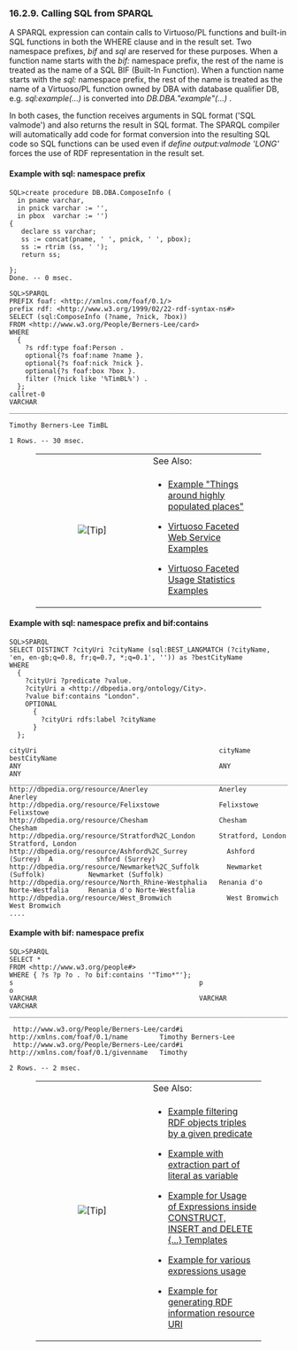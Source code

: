 <div id="rdfsqlfromsparql" class="section">

<div class="titlepage">

<div>

<div>

### 16.2.9. Calling SQL from SPARQL

</div>

</div>

</div>

A SPARQL expression can contain calls to Virtuoso/PL functions and
built-in SQL functions in both the WHERE clause and in the result set.
Two namespace prefixes, <span class="emphasis">*bif*</span> and
<span class="emphasis">*sql*</span> are reserved for these purposes.
When a function name starts with the
<span class="emphasis">*bif:*</span> namespace prefix, the rest of the
name is treated as the name of a SQL BIF (Built-In Function). When a
function name starts with the <span class="emphasis">*sql:*</span>
namespace prefix, the rest of the name is treated as the name of a
Virtuoso/PL function owned by DBA with database qualifier DB, e.g.
<span class="emphasis">*sql:example(...)*</span> is converted into
<span class="emphasis">*DB.DBA."example"(...)*</span> .

In both cases, the function receives arguments in SQL format ('SQL
valmode') and also returns the result in SQL format. The SPARQL compiler
will automatically add code for format conversion into the resulting SQL
code so SQL functions can be used even if <span class="emphasis">*define
output:valmode 'LONG'*</span> forces the use of RDF representation in
the result set.

<div id="rdfsqlfromsparqlex1" class="section">

<div class="titlepage">

<div>

<div>

#### Example with sql: namespace prefix

</div>

</div>

</div>

``` programlisting
SQL>create procedure DB.DBA.ComposeInfo (
  in pname varchar,
  in pnick varchar := '',
  in pbox  varchar := '')
{
   declare ss varchar;
   ss := concat(pname, ' ', pnick, ' ', pbox);
   ss := rtrim (ss, ' ');
   return ss;

};
Done. -- 0 msec.

SQL>SPARQL
PREFIX foaf: <http://xmlns.com/foaf/0.1/>
prefix rdf: <http://www.w3.org/1999/02/22-rdf-syntax-ns#>
SELECT (sql:ComposeInfo (?name, ?nick, ?box))
FROM <http://www.w3.org/People/Berners-Lee/card>
WHERE
  {
    ?s rdf:type foaf:Person .
    optional{?s foaf:name ?name }.
    optional{?s foaf:nick ?nick }.
    optional{?s foaf:box ?box }.
    filter (?nick like '%TimBL%') .
  };
callret-0
VARCHAR
_______________________________________________________________________________

Timothy Berners-Lee TimBL

1 Rows. -- 30 msec.
```

<div class="tip" style="margin-left: 0.5in; margin-right: 0.5in;">

<table data-border="0" data-summary="Tip: See Also:">
<colgroup>
<col style="width: 50%" />
<col style="width: 50%" />
</colgroup>
<tbody>
<tr class="odd">
<td rowspan="2" style="text-align: center;" data-valign="top"
width="25"><img src="images/tip.png" alt="[Tip]" /></td>
<td style="text-align: left;">See Also:</td>
</tr>
<tr class="even">
<td style="text-align: left;" data-valign="top"><div
class="itemizedlist">
<ul>
<li><p><a href="rdfsparqlgeospatexmp.html#rdfsparqlgeospatexmp11"
class="link" title="Example 11">Example "Things around highly populated
places"</a></p></li>
<li><p><a href="virtuosospongerfacent.html" class="link"
title="16.12. Virtuoso Faceted Web Service">Virtuoso Faceted Web Service
Examples</a></p></li>
<li><p><a href="virtuosospongerfaceusagest.html#virtfacetusage6"
class="link" title="Figure 16.151. Usage Statistics">Virtuoso Faceted
Usage Statistics Examples</a></p></li>
</ul>
</div></td>
</tr>
</tbody>
</table>

</div>

</div>

<div id="rdfsqlfromsparqlex2" class="section">

<div class="titlepage">

<div>

<div>

#### Example with sql: namespace prefix and bif:contains

</div>

</div>

</div>

``` programlisting
SQL>SPARQL
SELECT DISTINCT ?cityUri ?cityName (sql:BEST_LANGMATCH (?cityName, 'en, en-gb;q=0.8, fr;q=0.7, *;q=0.1', '')) as ?bestCityName
WHERE
  {
    ?cityUri ?predicate ?value.
    ?cityUri a <http://dbpedia.org/ontology/City>.
    ?value bif:contains "London".
    OPTIONAL
      {
        ?cityUri rdfs:label ?cityName
      }
  };

cityUri                                              cityName                      bestCityName
ANY                                                  ANY                             ANY
______________________________________________________________________________________________________________
http://dbpedia.org/resource/Anerley                  Anerley                         Anerley
http://dbpedia.org/resource/Felixstowe               Felixstowe                    Felixstowe
http://dbpedia.org/resource/Chesham                  Chesham                         Chesham
http://dbpedia.org/resource/Stratford%2C_London      Stratford, London             Stratford, London
http://dbpedia.org/resource/Ashford%2C_Surrey          Ashford (Surrey)  A           shford (Surrey)
http://dbpedia.org/resource/Newmarket%2C_Suffolk       Newmarket (Suffolk)           Newmarket (Suffolk)
http://dbpedia.org/resource/North_Rhine-Westphalia   Renania d'o Norte-Westfalia     Renania d'o Norte-Westfalia
http://dbpedia.org/resource/West_Bromwich              West Bromwich                   West Bromwich
....
```

</div>

<div id="rdfsqlfromsparqlex3" class="section">

<div class="titlepage">

<div>

<div>

#### Example with bif: namespace prefix

</div>

</div>

</div>

``` programlisting
SQL>SPARQL
SELECT *
FROM <http://www.w3.org/people#>
WHERE { ?s ?p ?o . ?o bif:contains '"Timo*"'};
s                                               p                                     o
VARCHAR                                         VARCHAR                               VARCHAR
_______________________________________________________________________________

 http://www.w3.org/People/Berners-Lee/card#i    http://xmlns.com/foaf/0.1/name        Timothy Berners-Lee
 http://www.w3.org/People/Berners-Lee/card#i    http://xmlns.com/foaf/0.1/givenname   Timothy

2 Rows. -- 2 msec.
```

<div class="tip" style="margin-left: 0.5in; margin-right: 0.5in;">

<table data-border="0" data-summary="Tip: See Also:">
<colgroup>
<col style="width: 50%" />
<col style="width: 50%" />
</colgroup>
<tbody>
<tr class="odd">
<td rowspan="2" style="text-align: center;" data-valign="top"
width="25"><img src="images/tip.png" alt="[Tip]" /></td>
<td style="text-align: left;">See Also:</td>
</tr>
<tr class="even">
<td style="text-align: left;" data-valign="top"><div
class="itemizedlist">
<ul>
<li><p><a href="rdfpredicatessparql.html#rdfpredicatessparqlexamples"
class="link" title="Examples">Example filtering RDF objects triples by a
given predicate</a></p></li>
<li><p><a
href="rdfsparqlprotocolendpoint.html#rdfsparqlendpointexamples6"
class="link"
title="Example with extraction part of literal as variable">Example with
extraction part of literal as variable</a></p></li>
<li><p><a href="rdfsparul.html#rdfsparulexamples25" class="link"
title="Example usage of expressions inside CONSTRUCT, INSERT and DELETE {...} Templates">Example
for Usage of Expressions inside CONSTRUCT, INSERT and DELETE {...}
Templates</a></p></li>
<li><p><a href="rdfsparul.html#rdfsparulexamples5" class="link"
title="Example for various expressions usage">Example for various
expressions usage</a></p></li>
<li><p><a href="rdfsparul.html#rdfsparulexamples8" class="link"
title="Example for generating RDF information resource URI">Example for
generating RDF information resource URI</a></p></li>
</ul>
</div></td>
</tr>
</tbody>
</table>

</div>

</div>

</div>
